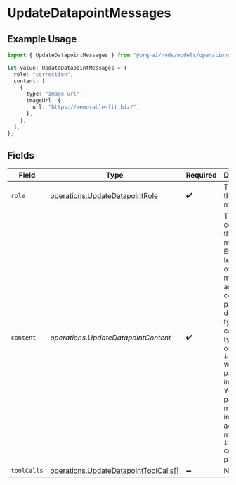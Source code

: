 # UpdateDatapointMessages

## Example Usage

```typescript
import { UpdateDatapointMessages } from "@orq-ai/node/models/operations";

let value: UpdateDatapointMessages = {
  role: "correction",
  content: [
    {
      type: "image_url",
      imageUrl: {
        url: "https://memorable-fit.biz/",
      },
    },
  ],
};
```

## Fields

| Field                                                                                                                                                                                                                                                                    | Type                                                                                                                                                                                                                                                                     | Required                                                                                                                                                                                                                                                                 | Description                                                                                                                                                                                                                                                              |
| ------------------------------------------------------------------------------------------------------------------------------------------------------------------------------------------------------------------------------------------------------------------------ | ------------------------------------------------------------------------------------------------------------------------------------------------------------------------------------------------------------------------------------------------------------------------ | ------------------------------------------------------------------------------------------------------------------------------------------------------------------------------------------------------------------------------------------------------------------------ | ------------------------------------------------------------------------------------------------------------------------------------------------------------------------------------------------------------------------------------------------------------------------ |
| `role`                                                                                                                                                                                                                                                                   | [operations.UpdateDatapointRole](../../models/operations/updatedatapointrole.md)                                                                                                                                                                                         | :heavy_check_mark:                                                                                                                                                                                                                                                       | The role of the prompt message                                                                                                                                                                                                                                           |
| `content`                                                                                                                                                                                                                                                                | *operations.UpdateDatapointContent*                                                                                                                                                                                                                                      | :heavy_check_mark:                                                                                                                                                                                                                                                       | The contents of the user message. Either the text content of the message or an array of content parts with a defined type, each can be of type `text` or `image_url` when passing in images. You can pass multiple images by adding multiple `image_url` content parts.  |
| `toolCalls`                                                                                                                                                                                                                                                              | [operations.UpdateDatapointToolCalls](../../models/operations/updatedatapointtoolcalls.md)[]                                                                                                                                                                             | :heavy_minus_sign:                                                                                                                                                                                                                                                       | N/A                                                                                                                                                                                                                                                                      |